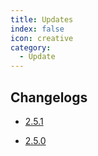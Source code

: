 ```yaml
---
title: Updates
index: false
icon: creative
category:
  - Update
---
```


## Changelogs


- [2.5.1](2-5-1.md) <Badge type="warning" text="NEW" vertical="top" />

- [2.5.0](2-5-0.md)

